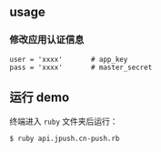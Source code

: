 ## usage

### 修改应用认证信息

```
user = 'xxxx'       # app_key
pass = 'xxxx'       # master_secret
```

## 运行 demo

终端进入 `ruby` 文件夹后运行：

```
$ ruby api.jpush.cn-push.rb
```
